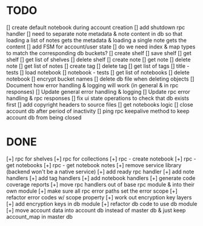 # TODO

[] create default notebook during account creation
[] add shutdown rpc handler
[] need to separate note metadata & note content in db so that loading a list of notes gets the metadata & loading a single note gets the content
[] add FSM for account/user state
[] do we need index & map types to match the corresponding db buckets?
[] create shelf
[] save shelf
[] get shelf
[] get list of shelves
[] delete shelf
[] create note
[] get note
[] delete note
[] get list of notes
[] create tag
[] delete tag
[] get list of tags
[] title - tests
[] load notebook
[] notebook - tests
[] get list of notebooks
[] delete notebook
[] encrypt bucket names
[] delete db file when deleting objects
[] Document how error handling & logging will work (in general & in rpc responses)
[] Update general error handling & logging
[] Update rpc error handling & rpc responses
[] fix ui state operations to check that db exists first
[] add copyright headers to source files
[] get notebooks logic
[] close account db after period of inactivity
[] ping rpc keepalive method to keep account db from being closed



# DONE

[+] rpc for shelves
[+] rpc for collections
[+] rpc - create notebook
[+] rpc - get notebooks
[+] rpc - get notebook notes
[+] remove service library (backend won't be a native service)
[+] add ready rpc handler
[+] add note handlers
[+] add tag handlers
[+] add notebook handlers
[+] generate code coverage reports
[+] move rpc handlers out of base rpc module & into their own module
[+] make sure all rpc error paths set the error scope
[+] refactor error codes w/ scope property
[+] work out encryption key layers
[+] add encryption keys in db module
[+] refactor db code to use db module
[+] move account data into account db instead of master db & just keep account_map in master db
